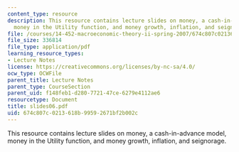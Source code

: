 ```yaml
---
content_type: resource
description: This resource contains lecture slides on money, a cash-in-advance model,
  money in the Utility function, and money growth, inflation, and seignorage.
file: /courses/14-452-macroeconomic-theory-ii-spring-2007/674c807c0213618b99592671bf2b002c_slides06.pdf
file_size: 336814
file_type: application/pdf
learning_resource_types:
- Lecture Notes
license: https://creativecommons.org/licenses/by-nc-sa/4.0/
ocw_type: OCWFile
parent_title: Lecture Notes
parent_type: CourseSection
parent_uid: f148feb1-d280-7721-47ce-6279e4112ae6
resourcetype: Document
title: slides06.pdf
uid: 674c807c-0213-618b-9959-2671bf2b002c
---
```

This resource contains lecture slides on money, a cash-in-advance model, money in the Utility function, and money growth, inflation, and seignorage.